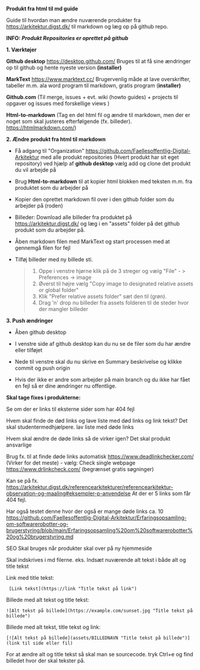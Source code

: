 **Produkt fra html til md guide**

Guide til hvordan man ændre nuværende produkter fra
[<u>https://arkitektur.digst.dk/</u>](https://arkitektur.digst.dk/) til
markdown og læg op på github repo.  

**INFO: *Produkt Repositories er oprettet på github***

**1. Værktøjer**

**Github desktop**
[<u>https://desktop.github.com/</u>](https://desktop.github.com/) Bruges
til at få sine ændringer op til github og hente nyeste version
**(installer)**

**MarkText** [<u>https://www.marktext.cc/</u>](https://www.marktext.cc/)
Brugervenlig måde at lave overskrifter, tabeller m.m. ala word program
til markdown, gratis program (**installer)**

**Github.com** (Til merge, issues + evt. wiki (howto guides) + projects
til opgaver og issues med forskellige views )

**Html-to-markdown** (Tag en del html fil og ændre til markdown, men der
er noget som skal justeres efterfølgende (fx. billeder).
[<u>https://htmlmarkdown.com/</u>](https://htmlmarkdown.com/))

**2. Ændre produkt fra html til markdown**

- Få adgang til "Organization" https://github.com/Faellesoffentlig-Digital-Arkitektur
  med alle produkt repositories (Hvert produkt har sit eget
  repository) ved hjælp af **github desktop** vælg add og clone det
  produkt du vil arbejde på

- Brug **Html-to-markdown** til at kopier html blokken med teksten m.m. fra produktet som du arbejder på

- Kopier den oprettet markdown fil over i den github folder som du arbejder på (roden)

- Billeder: Download alle billeder fra produktet på https://arkitektur.digst.dk/
  og læg i en "assets" folder på det github produkt som du arbejder på.

- Åben markdown filen med MarkText og start processen med at gennemgå filen for fejl

- Tilføj billeder med ny billede sti.  
  
  > 1. Oppe i venstre hjørne klik på de 3 streger og vælg "File" - \>
  >    Preferences -\> image  
  > 2. Øverst til højre vælg "Copy image to designated relative assets or global folder"
  > 3. Klik "Prefer relative assets folder" sæt den til (grøn).  
  > 4. Drag 'n' drop nu billeder fra assets folderen til de steder hvor
  >    der mangler billeder

**3. Push ændringer**

- Åben github desktop

- I venstre side af github desktop kan du nu se de filer som du har ændre eller tilføjet

- Nede til venstre skal du nu skrive en Summary beskrivelse og klikke commit og push origin

- Hvis der ikke er andre som arbejder på main branch og du ikke har fået en fejl så er dine ændringer nu offentlige.

**Skal tage fixes i produkterne:**

Se om der er links til eksterne sider som har 404 fejl

Hvem skal finde de død links og lave liste med død links og link tekst?
Det skal studentermedhjælpere. lav liste med døde links

Hvem skal ændre de døde links så de virker igen?
Det skal produkt ansvarlige

Brug fx. til at finde døde links automatisk
https://www.deadlinkchecker.com/ (Virker for det meste) - vælg: Check single webpage
https://www.drlinkcheck.com/ (begrænset gratis søgninger)

Kan se på fx.
https://arkitektur.digst.dk/referencearkitekturer/referencearkitektur-observation-og-maaling#eksempler-p-anvendelse
At der er 5 links som får 404 fejl.

Har også testet denne hvor der også er mange døde links ca. 10
https://github.com/Faellesoffentlig-Digital-Arkitektur/Erfaringsopsamling-om-softwarerobotter-og-brugerstyring/blob/main/Erfaringsopsamling%20om%20softwarerobotter%20og%20brugerstyring.md

SEO
Skal bruges når produkter skal over på ny hjemmeside

Skal indskrives i md filerne. eks.
Indsæt nuværende alt tekst i både alt og title tekst

Link med title tekst:

```
 [Link tekst](https://link "Title tekst på link")
```

Billede med alt tekst og title tekst:

```
![Alt tekst på billede](https://example.com/sunset.jpg "Title tekst på billede")
```

Billede med alt tekst, title tekst og link:

```
[![Alt tekst på billede](assets/BILLEDNAVN "Title tekst på billede")](link til side eller fil)
```

For at ændre alt og title tekst så skal man se sourcecode. tryk Ctrl+e og find billedet hvor der skal tekster på.
